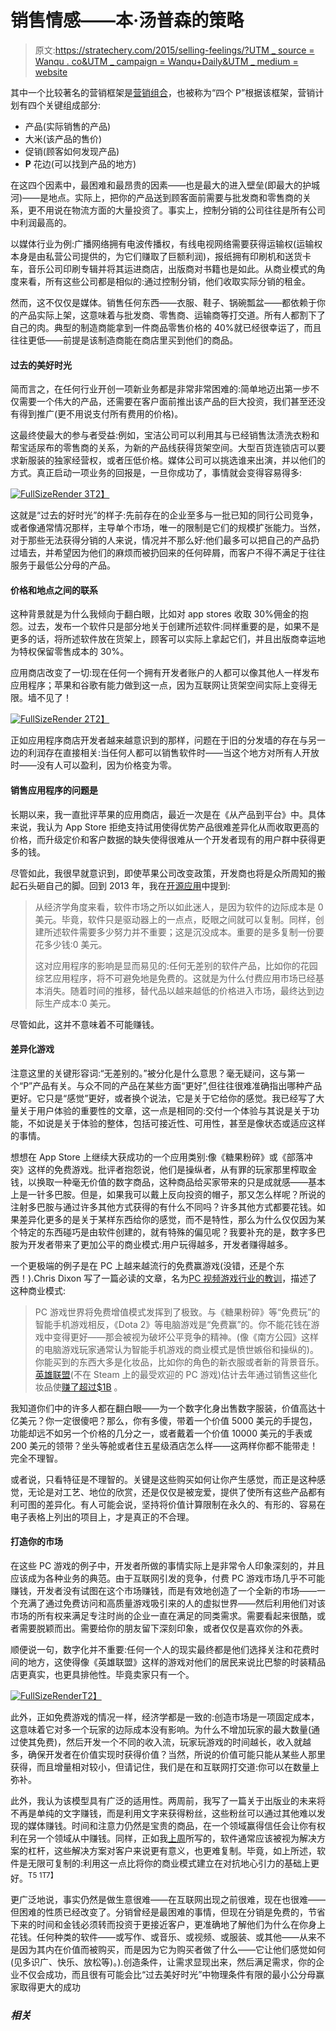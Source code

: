 # 销售情感——本·汤普森的策略

> 原文:[https://stratechery.com/2015/selling-feelings/?UTM _ source = Wanqu . co&UTM _ campaign = Wanqu+Daily&UTM _ medium = website](https://stratechery.com/2015/selling-feelings/?utm_source=wanqu.co&utm_campaign=Wanqu+Daily&utm_medium=website)

其中一个比较著名的营销框架是[营销组合](https://en.wikipedia.org/wiki/Marketing_mix#McCarthy.27s_four_Ps)，也被称为“四个 P”根据该框架，营销计划有四个关键组成部分:

*   产品(实际销售的产品)
*   大米(该产品的售价)
*   促销(顾客如何发现产品)
*   **P** 花边(可以找到产品的地方)

在这四个因素中，最困难和最昂贵的因素——也是最大的进入壁垒(即最大的护城河)——是地点。实际上，把你的产品送到顾客面前需要与批发商和零售商的关系，更不用说在物流方面的大量投资了。事实上，控制分销的公司往往是所有公司中利润最高的。

以媒体行业为例:广播网络拥有电波传播权，有线电视网络需要获得运输权(运输权本身是由私营公司提供的，为它们赚取了巨额利润)，报纸拥有印刷机和送货卡车，音乐公司印刷专辑并将其运进商店，出版商对书籍也是如此。从商业模式的角度来看，所有这些公司都是相似的:通过控制分销，他们收取实际分销的租金。

然而，这不仅仅是媒体。销售任何东西——衣服、鞋子、锅碗瓢盆——都依赖于你的产品实际上架，这意味着与批发商、零售商、运输商等打交道。所有人都割下了自己的肉。典型的制造商能拿到一件商品零售价格的 40%就已经很幸运了，而且往往更低——前提是该制造商能在商店里买到他们的商品。

#### 过去的美好时光

简而言之，在任何行业开创一项新业务都是非常非常困难的:简单地迈出第一步不仅需要一个伟大的产品，还需要在客户面前推出该产品的巨大投资，我们甚至还没有得到推广(更不用说支付所有费用的价格)。

这最终使最大的参与者受益:例如，宝洁公司可以利用其与已经销售汰渍洗衣粉和帮宝适尿布的零售商的关系，为新的产品线获得货架空间。大型百货连锁店可以要求新服装的独家经营权，或者压低价格。媒体公司可以挑选谁来出演，并以他们的方式。真正启动一项业务的回报是，一旦你成功了，事情就会变得容易得多:

[![FullSizeRender 3](../Images/6be3b27b3b232ee6552b9b0ace9c8045.png)T2】](https://i0.wp.com/stratechery.com/wp-content/uploads/2015/11/FullSizeRender-3.jpg?ssl=1)

这就是“过去的好时光”的样子:先前存在的企业至多与一批已知的同行公司竞争，或者像通常情况那样，主导单个市场，唯一的限制是它们的规模扩张能力。当然，对于那些无法获得分销的人来说，情况并不那么好:他们最多可以把自己的产品扔过墙去，并希望因为他们的麻烦而被扔回来的任何碎屑，而客户不得不满足于往往服务于最低公分母的产品。

#### 价格和地点之间的联系

这种背景就是为什么我倾向于翻白眼，比如对 app stores 收取 30%佣金的抱怨。过去，发布一个软件只是部分地关于创建所述软件:同样重要的是，如果不是更多的话，将所述软件放在货架上，顾客可以实际上拿起它们，并且出版商幸运地为特权保留零售成本的 30%。

应用商店改变了一切:现在任何一个拥有开发者账户的人都可以像其他人一样发布应用程序；苹果和谷歌有能力做到这一点，因为互联网让货架空间实际上变得无限。墙不见了！

[![FullSizeRender 2](../Images/de35ae33bfeb15631cfb88db2c27aa69.png)T2】](https://i0.wp.com/stratechery.com/wp-content/uploads/2015/11/FullSizeRender-2.jpg?ssl=1)

正如应用程序商店开发者越来越意识到的那样，问题在于旧的分发墙的存在与另一边的利润存在直接相关:当任何人都可以销售软件时——当这个地方对所有人开放时——没有人可以盈利，因为价格变为零。

#### 销售应用程序的问题是

长期以来，我一直批评苹果的应用商店，最近一次是在《从产品到平台》中。具体来说，我认为 App Store 拒绝支持试用使得优势产品很难差异化从而收取更高的价格，而升级定价和客户数据的缺失使得很难从一个开发者现有的用户群中获得更多的钱。

尽管如此，我很早就意识到，即使苹果公司改变政策，开发商也将是众所周知的搬起石头砸自己的脚。回到 2013 年，我在[开源应用](https://stratechery.com/2013/open-source-apps/)中提到:

> 从经济学角度来看，软件市场之所以如此迷人，是因为软件的边际成本是 0 美元。毕竟，软件只是驱动器上的一点点，眨眼之间就可以复制。同样，创建所述软件需要多少努力并不重要；这是沉没成本。重要的是多复制一份要花多少钱:0 美元。
> 
> 这对应用程序的影响是显而易见的:任何无差别的软件产品，比如你的花园综艺应用程序，将不可避免地是免费的。这就是为什么付费应用市场已经基本消失。随着时间的推移，替代品以越来越低的价格进入市场，最终达到边际生产成本:0 美元。

尽管如此，这并不意味着不可能赚钱。

#### 差异化游戏

注意这里的关键形容词:“无差别的。”被分化是什么意思？毫无疑问，这与第一个“P”产品有关。与众不同的产品在某些方面“更好”,但往往很难准确指出哪种产品更好。它只是“感觉”更好，或者换个说法，它是关于它给你的感觉。我已经写了大量关于用户体验的重要性的文章，这一点是相同的:交付一个体验与其说是关于功能，不如说是关于体验的整体，包括可接近性、可用性，甚至是像状态或适应这样的事情。

想想在 App Store 上继续大获成功的一个应用类别:像《糖果粉碎》或《部落冲突》这样的免费游戏。批评者抱怨说，他们是操纵者，从有罪的玩家那里榨取金钱，以换取一种毫无价值的数字商品，这种商品给买家带来的只是成就感——基本上是一针多巴胺。但是，如果我可以戴上反向投资的帽子，那又怎么样呢？所说的注射多巴胺与通过许多其他方式获得的有什么不同吗？许多其他方式都要花钱。如果差异化更多的是关于某样东西给你的感觉，而不是特性，那么为什么仅仅因为某个特定的东西碰巧是由软件创建的，就有特殊的偏见呢？我要补充的是，数字多巴胺为开发者带来了更加公平的商业模式:用户玩得越多，开发者赚得越多。

一个更极端的例子是在 PC 上越来越流行的免费赢游戏(没错，还是个东西！).Chris Dixon 写了一篇必读的文章，名为[PC 视频游戏行业的教训](https://medium.com/@cdixon/lessons-from-the-pc-video-game-industry-3350bb7713de)，描述了这种商业模式:

> PC 游戏世界将免费增值模式发挥到了极致。与《糖果粉碎》等“免费玩”的智能手机游戏相反，《Dota 2》等电脑游戏是“免费赢”的。你不能花钱在游戏中变得更好——那会被视为破坏公平竞争的精神。(像《南方公园》这样的电脑游戏玩家通常认为智能手机游戏的商业模式是愤世嫉俗和操纵的)。你能买到的东西大多是化妆品，比如你的角色的新衣服或者新的背景音乐。[英雄联盟](https://en.wikipedia.org/wiki/League_of_Legends)(不在 Steam 上的最受欢迎的 PC 游戏)估计去年通过销售这些化妆品使[赚了超过$1B](http://www.pcgamer.com/league-of-legends-has-made-almost-1-billion-in-microtransactions/) 。

我知道你们中的许多人都在翻白眼——为一个数字化身出售数字服装，价值高达十亿美元？你一定很傻吧？那么，你有多傻，带着一个价值 5000 美元的手提包，功能却远不如另一个价格的几分之一，或者戴着一个价值 10000 美元的手表或 200 美元的领带？坐头等舱或者住五星级酒店怎么样——这两样你都不能带走！完全不理智。

或者说，只看特征是不理智的。关键是这些购买如何让你产生感觉，而正是这种感觉，无论是对工艺、地位的欣赏，还是仅仅是被宠爱，提供了使所有这些产品都有利可图的差异化。有人可能会说，坚持将价值计算限制在永久的、有形的、容易在电子表格上列出的项目上，才是真正的不合理。

#### 打造你的市场

在这些 PC 游戏的例子中，开发者所做的事情实际上是非常令人印象深刻的，并且应该成为各种业务的典范。由于互联网引发的竞争，付费 PC 游戏市场几乎不可能赚钱，开发者没有试图在这个市场赚钱，而是有效地创造了一个全新的市场——一个充满了通过免费访问和高质量游戏吸引来的人的虚拟世界——然后利用他们对该市场的所有权来满足专注时尚的企业一直在满足的同类需求。需要看起来很酷，或者需要脱颖而出。需要给你的朋友留下深刻印象，或者仅仅是喜欢你的外表。

顺便说一句，数字化并不重要:任何一个人的现实最终都是他们选择关注和花费时间的地方，这使得像《英雄联盟》这样的游戏对他们的居民来说比巴黎的时装精品店更真实，也更具排他性。毕竟卖家只有一个。

[![FullSizeRender](../Images/a676f0ba29b38f36964486b70858d260.png)T2】](https://i0.wp.com/stratechery.com/wp-content/uploads/2015/11/FullSizeRender.jpg?ssl=1)

此外，正如免费游戏的情况一样，经济学都是一致的:创造市场是一项固定成本，这意味着它对多一个玩家的边际成本没有影响。为什么不增加玩家的最大数量(通过使其免费)，然后开发一个不同的收入流，玩家玩游戏的时间越长，收入就越多，确保开发者在价值实现时获得价值？当然，所说的价值可能只能从某些人那里获得，而且增量相对较小，但请记住，我们是在和互联网打交道:你可以在数量上弥补。

此外，我认为该模型具有广泛的适用性。两周前，我写了一篇关于出版业的未来将不再是单纯的文字赚钱，而是利用文字来获得粉丝，这些粉丝可以通过其他难以发现的媒体赚钱。时间和注意力仍然是宝贵的商品，在一个领域赢得信任会让你有权利在另一个领域从中赚钱。同样，正如我[上周](https://stratechery.com/2015/tensorflow-and-monetizing-intellectual-property/)所写的，软件通常应该被视为解决方案的杠杆，这些解决方案对客户来说更有意义，也更难复制。毕竟，如上所述，软件是无限可复制的:利用这一点比将你的商业模式建立在对抗地心引力的基础上更好。<sup id="rf1-1939">T5 1T7】</sup>

更广泛地说，事实仍然是做生意很难——在互联网出现之前很难，现在也很难——但困难的性质已经改变了。分销曾经是最困难的事情，但现在分销是免费的，节省下来的时间和金钱必须转而投资于更接近客户，更准确地了解他们为什么在你身上花钱。任何种类的软件——或写作、或音乐、或视频、或服装、或其他——从来不是因为其内在价值而被购买，而是因为它为购买者做了什么——它让他们感觉如何(见多识广、快乐、放松等)。).创造条件，让需求显现出来，然后满足需求，你的企业不仅会成功，而且很有可能会比“过去美好时光”中物理条件有限的最小公分母赢家取得更大的成功

### *相关*